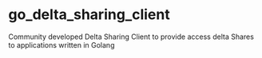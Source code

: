 # go_delta_sharing_client
Community developed Delta Sharing Client to provide access delta Shares to applications written in Golang

